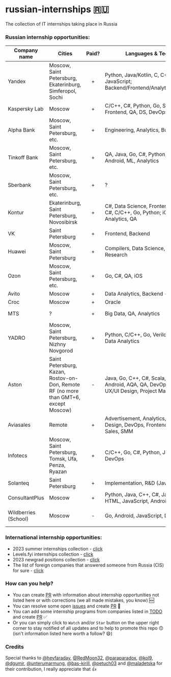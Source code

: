 # russian-internships 🇷🇺
The collection of IT internships taking place in Russia

### Russian internship opportunities:

| Company name         | Cities                  | Paid? | Languages & Technologies | Link                 |
| -------------------- | ----------------------- | :-----: | ------------------------ | -------------------- |
| Yandex               | Moscow, Saint Petersburg, Ekaterinburg, Simferopol, Sochi | + | Python, Java/Kotlin, C, C++, Go, Scala, JavaScript; Backend/Frontend/Analytics/ML/Android/iOS | [click](https://yandex.ru/yaintern) [click](https://dev.go.yandex/internships) |
| Kaspersky Lab               | Moscow | + | С/C++, C#, Python, Go, Scala, Java, iOS, Frontend, QA, DS, DevOps, UX/UI, Mobile | [click](https://careers.kaspersky.ru/events/safeboard-2023) [click](https://careers.kaspersky.ru/vacancy/) |
| Alpha Bank               | Moscow, Saint Petersburg, etc. | + | Engineering, Analytics, Business | [click](https://job.alfabank.ru/vacancies) |
| Tinkoff Bank               | Moscow, Saint Petersburg, etc. | + | QA, Java, Go, C#, Python, Scala, iOS, Android, ML, Analytics | [click](https://fintech.tinkoff.ru/start/) |
| Sberbank               | Moscow, Saint Petersburg, etc. | + | ? | [click](https://sbergraduate.ru/internships/) [click](https://sbergraduate.ru/sberseasons-regions/) |
| Kontur               | Ekaterinburg, Saint Petersburg, Novosibirsk | + | C#, Data Science, Frontend, Backend - Java, C#, C/C++, Go, Python; iOS, Android, Analytics, QA | [click](https://kontur.ru/education/programs/intern) |
| VK               | Saint Petersburg | + | Frontend, Backend | [click](https://internship.vk.company/) |
| Huawei               | Moscow, Saint Petersburg | + | Compilers, Data Science, Analytics, Research | [click](https://career.huawei.ru/) |
| Ozon               | Moscow, Saint Petersburg, etc. | + | Go, C#, QA, iOS | [click](https://ozon.tech/routestart) [click](https://job.ozon.ru/internships/) [click](https://route256.ozon.ru/) [click](https://ozoncamp.pro/) |
| Avito               | Moscow | + | Data Analytics, Backend - Go, PHP | [click](https://start.avito.ru/) |
| Croc               | Moscow | + | Oracle | [click](https://internship.croc.ru/) |
| MTS               | ? | + | Big Data, QA, Analytics | [click](https://job.mts.ru/internship) [click](https://rabota.mtsbank.ru/trainee) |
| YADRO |Moscow, Saint Petersburg, Nizhny Novgorod | + | Python, C/C++, Go, Verilog, Engineering, Data Analytics | [click](https://careers.yadro.com/impulse/) [click](https://careers.yadro.com/internship/) |
| Aston | Saint Petersburg, Kazan, Rostov-on-Don, Remote RF (no more than GMT+6, except Moscow) | - | Java, Go, C++, C#, Scala, JavaScript, iOS, Android, AQA, QA, DevOps, System Analyst, UX/UI Design, Project Management | [click](https://career.astondevs.ru/trainee) |
| Aviasales | Remote | + | Advertisement, Analytics, Android, Backend, Design, DevOps, Frontend, PR, Marketing, Sales, SMM | [click](https://www.aviasales.ru/about/vacancies) |
| Infotecs | Moscow, Saint Petersburg, Tomsk, Ufa, Penza, Ryazan | + | C/C++, Go, C#, Python, JavaScript, Angular, DevOps | [click](https://academy.infotecs.ru/intern/) |
| Solanteq | Saint Petersburg | + | Implementation, R&D (Java Developer) | [click](https://solanteq.ru/%D0%B2%D0%B0%D0%BA%D0%B0%D0%BD%D1%81%D0%B8%D0%B8/) |
| ConsultantPlus | Moscow | + | Python, Java, C++, C#, Java, Python, PHP, HTML, JavaScript, Android, iOS | [click](https://www.consultant.ru/edu/student/stazjirovka/stazjirovka_tech/) |
| Wildberries (School) | Moscow | - | Go, Android, JavaScript, Data Scientist | [click](https://tech.wildberries.ru/) [click](https://spb.hh.ru/vacancy/84731199) [click](https://spb.hh.ru/vacancy/92966644) |

### International internship opportunities:
* 2023 summer internships collection - [click](https://github.com/pittcsc/Summer2023-Internships)
* Levels.fyi internships collection - [click](https://www.levels.fyi/internships/)
* 2023 newgrad positions collection - [click](https://github.com/coderQuad/New-Grad-Positions-2023)
* The list of foreign companies that answered someone from Russia (CIS) for sure - [click](/Additional_list_of_companies.md)

### How can you help?
* You can create [PR](PR.md) with information about internship opportunities not listed here or with corrections (we all made mistakes, you know) 🆕
* You can resolve some open [issues](/../../issues) and create [PR](PR.md) 🐞
* You can add some internship programs from companies listed in [TODO](TODO.md) and create [PR](PR.md) ✅
* Or you can simply click to `Watch` and/or `Star` button on the upper right corner to stay notified of all updates and to help to promote this repo 🙃 (isn't information listed here worth a follow? 😄)

### Credits
Special thanks to [@heyfaraday](https://github.com/heyfaraday), [@RedMoon32](https://github.com/RedMoon32), [@paraparadox](https://github.com/paraparadox), [@kol9](https://github.com/kol9), [@dgumir](https://github.com/dgumirov?tab=repositories), [@unterumarmung](https://github.com/unterumarmung), [@bas-kirill](https://github.com/bas-kirill), [@petuch03](https://github.com/petuch03) and [@maladetska](https://github.com/maladetska) for their contribution, I really appreciate that 👍

